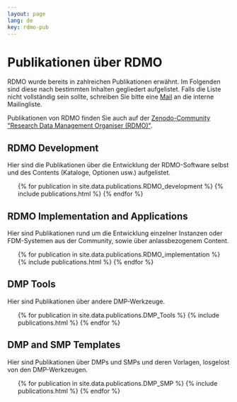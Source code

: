 ```yaml
---
layout: page
lang: de
key: rdmo-pub
---
```


# Publikationen über RDMO

RDMO wurde bereits in zahlreichen Publikationen erwähnt. Im Folgenden sind diese nach bestimmten Inhalten gegliedert aufgelistet. Falls die Liste nicht vollständig sein sollte, schreiben Sie bitte eine <a href="mailto:rdmo-contact@listserv.dfn.de">Mail</a> an die interne Mailingliste.<br/>

Publikationen von RDMO finden Sie auch auf der <a href="https://zenodo.org/communities/rdmo">Zenodo-Community "Research Data Management Organiser (RDMO)"</a>.<br/>

  <h2>RDMO Development</h2>
  <p>Hier sind die Publikationen über die Entwicklung der RDMO-Software selbst und des Contents (Kataloge, Optionen usw.) aufgelistet.</p>

  <ul class="publication">
  {% for publication in site.data.publications.RDMO_development %}
  {% include publications.html %}
  {% endfor %}
  </ul>

  <h2>RDMO Implementation and Applications</h2>
  <p>Hier sind Publikationen rund um die Entwicklung einzelner Instanzen oder FDM-Systemen aus der Community, sowie über anlassbezogenem Content.</p>
  <ul class="publication">
  {% for publication in site.data.publications.RDMO_implementation %}
  {% include publications.html %}
  {% endfor %}
  </ul>

  <h2>DMP Tools</h2>
  <p>Hier sind Publikationen über andere DMP-Werkzeuge.</p>
  <ul class="publication">
  {% for publication in site.data.publications.DMP_Tools %}
  {% include publications.html %}
  {% endfor %}
  </ul>

  <h2>DMP and SMP Templates</h2>
  <p>Hier sind Publikationen über DMPs und SMPs und deren Vorlagen, losgelost von den DMP-Werkzeugen.</p>
  <ul class="publication">
  {% for publication in site.data.publications.DMP_SMP %}
  {% include publications.html %}
  {% endfor %}
  </ul>
